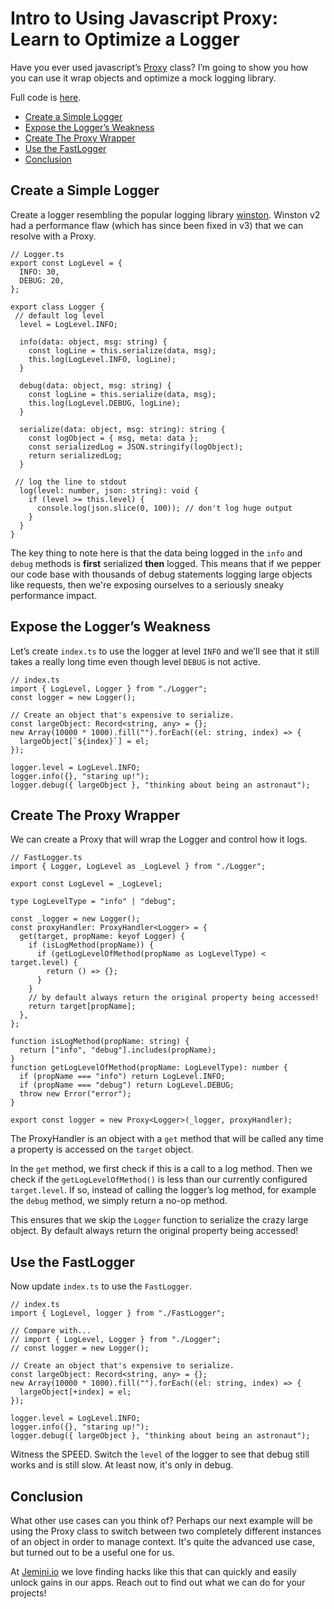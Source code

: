 # Intro to Using Javascript Proxy: Learn to Optimize a Logger

Have you ever used javascript’s [Proxy](https://developer.mozilla.org/en-US/docs/Web/JavaScript/Reference/Global_Objects/Proxy) class? I’m going to show you how you can use it wrap objects and optimize a mock logging library.

Full code is [here](https://github.com/jemini-io/js-proxy-example).

- [Create a Simple Logger](#create-a-simple-logger)
- [Expose the Logger’s Weakness](#expose-the-loggers-weakness)
- [Create The Proxy Wrapper](#create-the-proxy-wrapper)
- [Use the FastLogger](#use-the-fastlogger)
- [Conclusion](#conclusion)

## Create a Simple Logger

Create a logger resembling the popular logging library [winston](https://www.npmjs.com/package/winston). Winston v2 had a performance flaw (which has since been fixed in v3) that we can resolve with a Proxy.

```tsx
// Logger.ts
export const LogLevel = {
  INFO: 30,
  DEBUG: 20,
};

export class Logger {
 // default log level
  level = LogLevel.INFO;

  info(data: object, msg: string) {
    const logLine = this.serialize(data, msg);
    this.log(LogLevel.INFO, logLine);
  }

  debug(data: object, msg: string) {
    const logLine = this.serialize(data, msg);
    this.log(LogLevel.DEBUG, logLine);
  }

  serialize(data: object, msg: string): string {
    const logObject = { msg, meta: data };
    const serializedLog = JSON.stringify(logObject);
    return serializedLog;
  }

 // log the line to stdout
  log(level: number, json: string): void {
    if (level >= this.level) {
      console.log(json.slice(0, 100)); // don't log huge output
    }
  }
}
```

The key thing to note here is that the data being logged in the `info` and `debug` methods is **first** serialized **then** logged. This means that if we pepper our code base with thousands of debug statements logging large objects like requests, then we're exposing ourselves to a seriously sneaky performance impact.

## Expose the Logger’s Weakness

Let’s create `index.ts` to use the logger at level `INFO` and we’ll see that it still takes a really long time even though level `DEBUG` is not active.

```tsx
// index.ts
import { LogLevel, Logger } from "./Logger";
const logger = new Logger();

// Create an object that's expensive to serialize.
const largeObject: Record<string, any> = {};
new Array(10000 * 1000).fill("").forEach((el: string, index) => {
  largeObject[`${index}`] = el;
});

logger.level = LogLevel.INFO;
logger.info({}, "staring up!");
logger.debug({ largeObject }, "thinking about being an astronaut");
```

## Create The Proxy Wrapper

We can create a Proxy that will wrap the Logger and control how it logs.

```tsx
// FastLogger.ts
import { Logger, LogLevel as _LogLevel } from "./Logger";

export const LogLevel = _LogLevel;

type LogLevelType = "info" | "debug";

const _logger = new Logger();
const proxyHandler: ProxyHandler<Logger> = {
  get(target, propName: keyof Logger) {
    if (isLogMethod(propName)) {
      if (getLogLevelOfMethod(propName as LogLevelType) < target.level) {
        return () => {};
      }
    }
    // by default always return the original property being accessed!
    return target[propName];
  },
};

function isLogMethod(propName: string) {
  return ["info", "debug"].includes(propName);
}
function getLogLevelOfMethod(propName: LogLevelType): number {
  if (propName === "info") return LogLevel.INFO;
  if (propName === "debug") return LogLevel.DEBUG;
  throw new Error("error");
}

export const logger = new Proxy<Logger>(_logger, proxyHandler);
```

The ProxyHandler is an object with a `get` method that will be called any time a property is accessed on the `target` object.

In the `get` method, we first check if this is a call to a log method. Then we check if the `getLogLevelOfMethod()` is less than our currently configured `target.level`. If so, instead of calling the logger’s log method, for example the `debug` method, we simply return a no-op method.

This ensures that we skip the `Logger` function to serialize the crazy large object. By default always return the original property being accessed!

## Use the FastLogger

Now update `index.ts` to use the `FastLogger`.

```tsx
// index.ts
import { LogLevel, logger } from "./FastLogger";

// Compare with...
// import { LogLevel, Logger } from "./Logger";
// const logger = new Logger();

// Create an object that's expensive to serialize.
const largeObject: Record<string, any> = {};
new Array(10000 * 1000).fill("").forEach((el: string, index) => {
  largeObject[+index] = el;
});

logger.level = LogLevel.INFO;
logger.info({}, "staring up!");
logger.debug({ largeObject }, "thinking about being an astronaut");
```

Witness the SPEED. Switch the `level` of the logger to see that debug still works and is still slow. At least now, it's only in debug.

## Conclusion

What other use cases can you think of? Perhaps our next example will be using the Proxy class to switch between two completely different instances of an object in order to manage context. It's quite the advanced use case, but turned out to be a useful one for us.

At [Jemini.io](https://jemini.io) we love finding hacks like this that can quickly and easily unlock gains in our apps. Reach out to find out what we can do for your projects!
